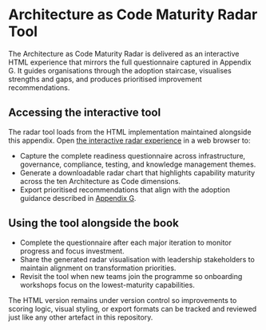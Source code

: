 # Architecture as Code Maturity Radar Tool

The Architecture as Code Maturity Radar is delivered as an interactive HTML experience that mirrors the full questionnaire captured in Appendix G. It guides organisations through the adoption staircase, visualises strengths and gaps, and produces prioritised improvement recommendations.

## Accessing the interactive tool

The radar tool loads from the HTML implementation maintained alongside this appendix. Open [the interactive radar experience](appendix_h_maturity_model_radar.html) in a web browser to:

- Capture the complete readiness questionnaire across infrastructure, governance, compliance, testing, and knowledge management themes.
- Generate a downloadable radar chart that highlights capability maturity across the ten Architecture as Code dimensions.
- Export prioritised recommendations that align with the adoption guidance described in [Appendix G](appendix_g_architecture_as_code_maturity_model.md).

## Using the tool alongside the book

- Complete the questionnaire after each major iteration to monitor progress and focus investment.
- Share the generated radar visualisation with leadership stakeholders to maintain alignment on transformation priorities.
- Revisit the tool when new teams join the programme so onboarding workshops focus on the lowest-maturity capabilities.

The HTML version remains under version control so improvements to scoring logic, visual styling, or export formats can be tracked and reviewed just like any other artefact in this repository.
